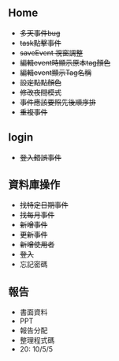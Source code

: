 ## Home
- ~~多天事件bug~~
- ~~task點擊事件~~
- ~~saveEvent 視窗調整~~
- ~~編輯event時顯示原本tag顏色~~
- ~~編輯event顯示Tag名稱~~
- ~~設定點點顏色~~
- ~~修改夜間模式~~
- ~~事件應該要照先後順序排~~
- ~~重複事件~~

## login
- ~~登入錯誤事件~~

## 資料庫操作
- ~~找特定日期事件~~
- ~~找每月事件~~
- ~~新增事件~~
- ~~更新事件~~
- ~~新增使用者~~
- ~~登入~~
- 忘記密碼

## 報告
- 書面資料
- PPT
- 報告分配
- 整理程式碼
- 20: 10/5/5
